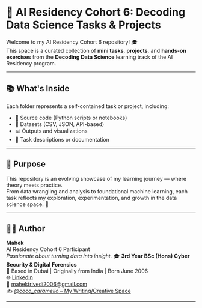 # 🤖 AI Residency Cohort 6: Decoding Data Science Tasks & Projects

Welcome to my AI Residency Cohort 6 repository! 🎓  
This space is a curated collection of **mini tasks**, **projects**, and **hands-on exercises** from the **Decoding Data Science** learning track of the AI Residency program.

---

## 📚 What's Inside

Each folder represents a self-contained task or project, including:

- 🐍 Source code (Python scripts or notebooks)
- 📁 Datasets (CSV, JSON, API-based)
- 📊 Outputs and visualizations
- 📝 Task descriptions or documentation

---

## 🎯 Purpose

This repository is an evolving showcase of my learning journey — where theory meets practice.  
From data wrangling and analysis to foundational machine learning, each task reflects my exploration, experimentation, and growth in the data science space. 🚀

---

## 👩‍💻 Author

**Mahek**  
AI Residency Cohort 6 Participant  
_Passionate about turning data into insight._
🎓 **3rd Year BSc (Hons) Cyber Security & Digital Forensics**  
📍 Based in Dubai | Originally from India | Born June 2006  
🌐 [LinkedIn](https://www.linkedin.com/in/mahek-devang-trivedi-511a1b29a)  
📧 mahektrivedi2006@gmail.com  
✍️ [@_coco_caramello_ – My Writing/Creative Space](https://www.instagram.com/_coco_caramello_?igsh=MTViMjdkZm12M3o2Ng==)

---


